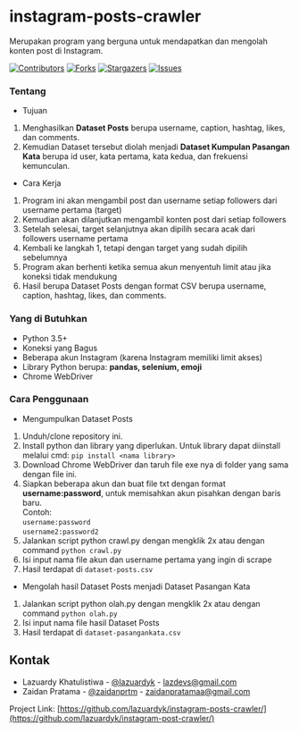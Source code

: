 # instagram-posts-crawler
Merupakan program yang berguna untuk mendapatkan dan mengolah konten post di Instagram.

[![Contributors][contributors-shield]][contributors-url]
[![Forks][forks-shield]][forks-url]
[![Stargazers][stars-shield]][stars-url]
[![Issues][issues-shield]][issues-url]

### Tentang
- Tujuan
1. Menghasilkan **Dataset Posts** berupa username, caption, hashtag, likes, dan comments.
2. Kemudian Dataset tersebut diolah menjadi **Dataset Kumpulan Pasangan Kata** berupa id user, kata pertama, kata kedua, dan frekuensi kemunculan.

- Cara Kerja<br>
1. Program ini akan mengambil post dan username setiap followers dari username pertama (target)
2. Kemudian akan dilanjutkan mengambil konten post dari setiap followers
3. Setelah selesai, target selanjutnya akan dipilih secara acak dari followers username pertama
4. Kembali ke langkah 1, tetapi dengan target yang sudah dipilih sebelumnya
5. Program akan berhenti ketika semua akun menyentuh limit atau jika koneksi tidak mendukung
6. Hasil berupa Dataset Posts dengan format CSV berupa username, caption, hashtag, likes, dan comments.



### Yang di Butuhkan
- Python 3.5+
- Koneksi yang Bagus
- Beberapa akun Instagram (karena Instagram memiliki limit akses)
- Library Python berupa: **pandas, selenium, emoji**
- Chrome WebDriver

### Cara Penggunaan
- Mengumpulkan Dataset Posts
1. Unduh/clone repository ini.
2. Install python dan library yang diperlukan. Untuk library dapat diinstall melalui cmd: ```pip install <nama library>```
3. Download Chrome WebDriver dan taruh file exe nya di folder yang sama dengan file ini.
4. Siapkan beberapa akun dan buat file txt dengan format **username:password**, untuk memisahkan akun pisahkan dengan baris baru.<br>
Contoh:<br>```username:password```<br>```username2:password2```
5. Jalankan script python crawl.py dengan mengklik 2x atau dengan command ```python crawl.py```
6. Isi input nama file akun dan username pertama yang ingin di scrape
7. Hasil terdapat di ```dataset-posts.csv```

- Mengolah hasil Dataset Posts menjadi Dataset Pasangan Kata
1. Jalankan script python olah.py dengan mengklik 2x atau dengan command ```python olah.py```
2. Isi input nama file hasil Dataset Posts
3. Hasil terdapat di ```dataset-pasangankata.csv```

## Kontak

- Lazuardy Khatulistiwa - [@lazuardyk](https://github.com/lazuardyk) - lazdevs@gmail.com
- Zaidan Pratama - [@zaidanprtm](https://github.com/zaidanprtm) - zaidanpratamaa@gmail.com

Project Link: [https://github.com/lazuardyk/instagram-posts-crawler/](https://github.com/lazuardyk/instagram-post-crawler/)

<!-- MARKDOWN LINKS & IMAGES -->
<!-- https://www.markdownguide.org/basic-syntax/#reference-style-links -->
[contributors-shield]: https://img.shields.io/github/contributors/lazuardyk/instagram-posts-crawler.svg?style=flat-square
[contributors-url]: https://github.com/lazuardyk/instagram-posts-crawler/graphs/contributors
[forks-shield]: https://img.shields.io/github/forks/instagram-posts-crawler/sipema.svg?style=flat-square
[forks-url]: https://github.com/lazuardyk/instagram-posts-crawler/network/members
[stars-shield]: https://img.shields.io/github/stars/lazuardyk/instagram-posts-crawler.svg?style=flat-square
[stars-url]: https://github.com/lazuardyk/instagram-posts-crawler/stargazers
[issues-shield]: https://img.shields.io/github/issues/lazuardyk/instagram-posts-crawler.svg?style=flat-square
[issues-url]: https://github.com/lazuardyk/instagram-posts-crawler/issues
